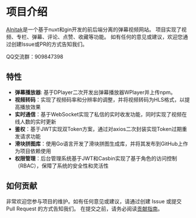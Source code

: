 # 项目介绍

[Alnitak](https://github.com/wangzmgit/alnitak)是一个基于nuxt和gin开发的前后端分离的弹幕视频网站。
项目实现了视频、专栏、弹幕、评论、点赞、收藏等功能。
如有任何的意见或建议，欢迎您通过创建Issue或PR的方式告知我们。

QQ交流群：909847398


## 特性
* **弹幕播放器**: 基于DPlayer二次开发出弹幕播放器WPlayer并上传npm。
* **视频转码**：实现了视频码率和分辨率的调整，并将视频转码为HLS格式，以提高播放效果
* **实时通信**：基于WebSocket实现了私信的实时收发功能，同时实现了视频在线人数的实时更新
* **鉴权**：基于JWT实现双Token方案，通过对axios二次封装实现Token过期重发请求功能
* **滑块拼图库**：使用Go语言开发了滑块拼图生成库，并将其发布到GitHub上作为项目依赖使用
* **权限管理**：后台管理系统基于JWT和Casbin实现了基于角色的访问控制（RBAC），保障了系统的安全性和灵活性

## 如何贡献

非常欢迎您参与项目的维护。如有任何意见或建议，请通过创建 Issue 或提交 Pull Request 的方式告知我们。
在提交之前，请务必阅读[贡献指南](/guide/other/contribution)。
